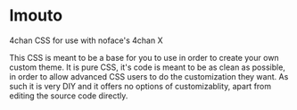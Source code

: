 Imouto
======

4chan CSS for use with noface's 4chan X


This CSS is meant to be a base for you to use in order to create your own custom theme. It is pure CSS, it's code is meant to be as clean as possible, in order to allow advanced CSS users to do the customization they want. As such it is very DIY and it offers no options of customizablity, apart from editing the source code directly.
